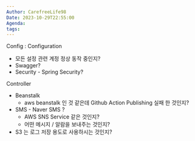 ```yaml
---
Author: CarefreeLife98
Date: 2023-10-29T22:55:00
Agenda: 
tags:
---
```

Config : Configuration 
- 모든 설정 관련 계정 정상 동작 중인지?
- Swagger?
- Security - Spring Security?

Controller
- Beanstalk
	- aws beanstalk 인 것 같은데 Github Action Publishing 실패 한 것인지?
- SMS - Naver SMS ? 
	- AWS SNS Service 같은 것인지?
	- 어떤 메시지 / 알람을 보내주는 것인지?
- S3 는 로그 저장 용도로 사용하시는 것인지?
